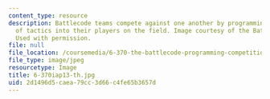 ```yaml
---
content_type: resource
description: Battlecode teams compete against one another by programming a variety
  of tactics into their players on the field. Image courtesy of the Battlecode developers.
  Used with permission.
file: null
file_location: /coursemedia/6-370-the-battlecode-programming-competition-january-iap-2013/2d1496d5caea79cc3d66c4fe65b3657d_6-370iap13-th.jpg
file_type: image/jpeg
resourcetype: Image
title: 6-370iap13-th.jpg
uid: 2d1496d5-caea-79cc-3d66-c4fe65b3657d
---
```

